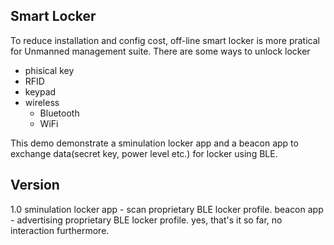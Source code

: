 ## Smart Locker

To reduce installation and config cost, off-line smart locker is more pratical for Unmanned management suite.
There are some ways to unlock locker
- phisical key
- RFID
- keypad
- wireless
  - Bluetooth
  - WiFi
  
This demo demonstrate a sminulation locker app and a beacon app to exchange data(secret key, power level etc.) for locker using BLE.

## Version
1.0 sminulation locker app - scan proprietary BLE locker profile.  beacon app - advertising proprietary BLE locker profile.  yes, that's it so far, no interaction furthermore.
